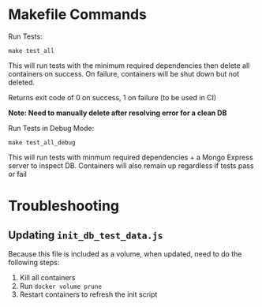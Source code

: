 # Makefile Commands

Run Tests:
```
make test_all
```
This will run tests with the minimum required dependencies then delete all containers on success. On failure, containers will be shut down but not deleted.

Returns exit code of 0 on success, 1 on failure (to be used in CI)

**Note: Need to manually delete after resolving error for a clean DB**

Run Tests in Debug Mode:
```
make test_all_debug
```
This will run tests with minmum required dependencies + a Mongo Express server to inspect DB. Containers will also remain up regardless if tests pass or fail

# Troubleshooting

## Updating `init_db_test_data.js`
Because this file is included as a volume, when updated, need to do the following steps:

1. Kill all containers
2. Run `docker volume prune`
3. Restart containers to refresh the init script